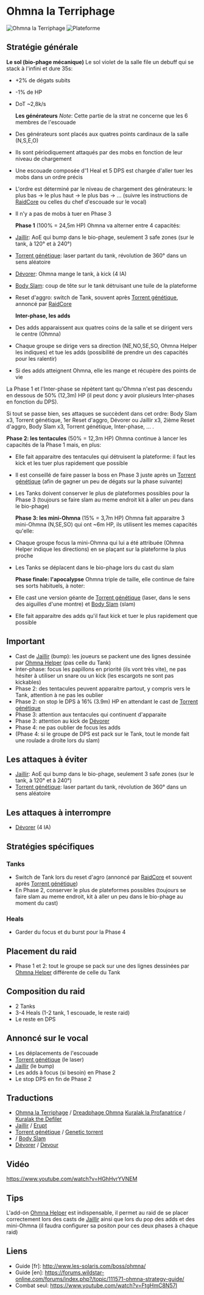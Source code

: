 Ohmna la Terriphage
===================
![Ohmna la Terriphage](http://i.imgur.com/Vjotemu.jpg)
![Plateforme](http://i.imgur.com/wGOUn16.jpg)

Stratégie générale
------------------

  __Le sol (bio-phage mécanique)__
Le sol violet de la salle file un debuff qui se stack à l'infini et dure 35s:
- +2% de dégats subits
- -1% de HP
- DoT ~2,8k/s


  __Les générateurs__
_Note_: Cette partie de la strat ne concerne que les 6 membres de l'escouade
- Des générateurs sont placés aux quatres points cardinaux de la salle (N,S,E,O)
- Ils sont périodiquement attaqués par des mobs en fonction de leur niveau de chargement
- Une escouade composée d'1 Heal et 5 DPS est chargée d'aller tuer les mobs dans un ordre précis
- L'ordre est déterminé par le niveau de chargement des générateurs: le plus bas -> le plus haut -> le plus bas -> ... (suivre les instructions de [RaidCore](http://www.curse.com/ws-addons/wildstar/227908-raidcore) ou celles du chef d'escouade sur le vocal)
- Il n'y a pas de mobs à tuer en Phase 3


  __Phase 1__ (100% = 24,5m HP)
Ohmna va alterner entre 4 capacités:
- [Jaillir](http://wildstar.datminer.com/fr/spell/72701): AoE qui bump dans le bio-phage, seulement 3 safe zones (sur le tank, à 120° et à 240°)
- [Torrent génétique](http://wildstar.datminer.com/fr/spell/47441): laser partant du tank, révolution de 360° dans un sens aléatoire
- [Dévorer](http://wildstar.datminer.com/fr/spell/60925): Ohmna mange le tank, à kick (4 IA)
- [Body Slam](http://wildstar.datminer.com/fr/spell/47359): coup de tête sur le tank détruisant une tuile de la plateforme
- Reset d'aggro: switch de Tank, souvent après [Torrent génétique](http://wildstar.datminer.com/fr/spell/47441), annoncé par [RaidCore](http://www.curse.com/ws-addons/wildstar/227908-raidcore)


  __Inter-phase, les adds__
- Des adds apparaissent aux quatres coins de la salle et se dirigent vers le centre (Ohmna)
- Chaque groupe se dirige vers sa direction (NE,NO,SE,SO, Ohmna Helper les indiques) et tue les adds (possibilité de prendre un des capacités pour les ralentir)
- Si des adds atteignent Ohmna, elle les mange et récupère des points de vie

La Phase 1 et l'Inter-phase se répètent tant qu'Ohmna n'est pas descendu en dessous de 50% (12,3m) HP (il peut donc y avoir plusieurs Inter-phases en fonction du DPS).

Si tout se passe bien, ses attaques se succèdent dans cet ordre: Body Slam x3, Torrent génétique, 1er Reset d'aggro, Dévorer ou Jaillir x3, 2ième Reset d'aggro, Body Slam x3, Torrent génétique, Inter-phase, ... .


  __Phase 2: les tentacules__ (50% = 12,3m HP)
Ohmna continue à lancer les capacités de la Phase 1 mais, en plus:
- Elle fait apparaitre des tentacules qui détruisent la plateforme: il faut les kick et les tuer plus rapidement que possible
- Il est conseillé de faire passer la boss en Phase 3 juste après un [Torrent génétique](http://wildstar.datminer.com/fr/spell/47441) (afin de gagner un peu de dégats sur la phase suivante)
- Les Tanks doivent conserver le plus de plateformes possibles pour la Phase 3 (toujours se faire slam au meme endroit kit à aller un peu dans le bio-phage)


  __Phase 3: les mini-Ohmna__ (15% = 3,7m HP)
Ohmna fait apparaitre 3 mini-Ohmna (N,SE,SO) qui ont ~6m HP, ils utilisent les memes capacités qu'elle:
- Chaque groupe focus la mini-Ohmna qui lui a été attribuée (Ohmna Helper indique les directions) en se plaçant sur la plateforme la plus proche
- Les Tanks se déplacent dans le bio-phage lors du cast du slam


  __Phase finale: l'apocalypse__
Ohmna triple de taille, elle continue de faire ses sorts habituels, à noter:
- Elle cast une version géante de [Torrent génétique](http://wildstar.datminer.com/fr/spell/47441) (laser, dans le sens des aiguilles d'une montre) et [Body Slam](http://wildstar.datminer.com/fr/spell/47359) (slam)
- Elle fait apparaitre des adds qu'il faut kick et tuer le plus rapidement que possible

Important
---------
- Cast de [Jaillir](http://wildstar.datminer.com/fr/spell/72701) (bump): les joueurs se packent une des lignes dessinée par [Ohmna Helper](http://www.curse.com/ws-addons/wildstar/225101-ohmnahelper) (pas celle du Tank)
- Inter-phase: focus les papillons en priorité (ils vont très vite), ne pas hésiter à utiliser un snare ou un kick (les escargots ne sont pas kickables)
- Phase 2: des tentacules peuvent apparaitre partout, y compris vers le Tank, attention à ne pas les oublier
- Phase 2: on stop le DPS à 16% (3.9m) HP en attendant le cast de [Torrent génétique](http://wildstar.datminer.com/fr/spell/47441)
- Phase 3: attention aux tentacules qui continuent d'apparaite
- Phase 3: attention au kick de [Dévorer](http://wildstar.datminer.com/fr/spell/60925)
- Phase 4: ne pas oublier de focus les adds
- (Phase 4: si le groupe de DPS est pack sur le Tank, tout le monde fait une roulade a droite lors du slam)

Les attaques à éviter
---------------------
- [Jaillir](http://wildstar.datminer.com/fr/spell/72701): AoE qui bump dans le bio-phage, seulement 3 safe zones (sur le tank, à 120° et à 240°)
- [Torrent génétique](http://wildstar.datminer.com/fr/spell/47441): laser partant du tank, révolution de 360° dans un sens aléatoire

Les attaques à interrompre
--------------------------
- [Dévorer](http://wildstar.datminer.com/fr/spell/60925) (4 IA)

Stratégies spécifiques
----------------------
### Tanks
- Switch de Tank lors du reset d'agro (annoncé par [RaidCore](http://www.curse.com/ws-addons/wildstar/227908-raidcore) et souvent après [Torrent génétique](http://wildstar.datminer.com/fr/spell/47441))
- En Phase 2, conserver le plus de plateformes possibles (toujours se faire slam au meme endroit, kit à aller un peu dans le bio-phage au moment du cast)

### Heals
- Garder du focus et du burst pour la Phase 4

Placement du raid
-----------------
- Phase 1 et 2: tout le groupe se pack sur une des lignes dessinées par [Ohmna Helper](http://www.curse.com/ws-addons/wildstar/225101-ohmnahelper) différente de celle du Tank

Composition du raid
-------------------
- 2 Tanks
- 3-4 Heals (1-2 tank, 1 escouade, le reste raid)
- Le reste en DPS

Annoncé sur le vocal
--------------------
- Les déplacements de l'escouade
- [Torrent génétique](http://wildstar.datminer.com/fr/spell/47441) (le laser)
- [Jaillir](http://wildstar.datminer.com/fr/spell/72701) (le bump)
- Les adds à focus (si besoin) en Phase 2
- Le stop DPS en fin de Phase 2

Traductions
-----------
- [Ohmna la Terriphage](http://wildstar.datminer.com/fr/npc/49395) / [Dreadphage Ohmna](http://wildstar.datminer.com/en/npc/49395)
[Kuralak la Profanatrice](http://wildstar.datminer.com/fr/npc/52969) / [Kuralak the Defiler](http://wildstar.datminer.com/en/npc/52969)
- [Jaillir](http://wildstar.datminer.com/fr/spell/72701) / [Erupt](http://wildstar.datminer.com/en/spell/72701)
- [Torrent génétique](http://wildstar.datminer.com/fr/spell/47441) / [Genetic torrent](http://wildstar.datminer.com/en/spell/47441)
- [](http://wildstar.datminer.com/fr/spell/47359) / [Body Slam](http://wildstar.datminer.com/en/spell/47359)
- [Dévorer](http://wildstar.datminer.com/fr/spell/60925) / [Devour](http://wildstar.datminer.com/en/spell/60925)

Vidéo
-----
https://www.youtube.com/watch?v=HGhHvrYVNEM

Tips
----
  L'add-on [Ohmna Helper](http://www.curse.com/ws-addons/wildstar/225101-ohmnahelper) est indispensable, il permet au raid de se placer correctement lors des casts de [Jaillir](http://wildstar.datminer.com/fr/spell/72701) ainsi que lors du pop des adds et des mini-Ohmna (il faudra configurer sa positon pour ces deux phases à chaque raid)

Liens
-----
- Guide [fr]: http://www.les-solaris.com/boss/ohmna/
- Guide [en]: https://forums.wildstar-online.com/forums/index.php?/topic/111571-ohmna-strategy-guide/
- Combat seul: https://www.youtube.com/watch?v=FtgHmC8N57I


